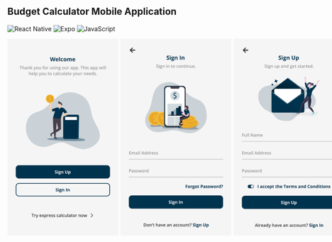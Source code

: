 ## Budget Calculator Mobile Application

![React Native](https://img.shields.io/badge/React_Native-20232A?style=for-the-badge&logo=react&logoColor=61DAFB) ![Expo](https://img.shields.io/badge/expo-1C1E24?style=for-the-badge&logo=expo&logoColor=#D04A37) ![JavaScript](https://img.shields.io/badge/JavaScript-F7DF1E?style=for-the-badge&logo=javascript&logoColor=black)

<div style="display: flex; gap: 5px">
<img src="./src/assets/images/user-interface/1.png" alt="User Interface 1" width="250"/>
<img src="./src/assets/images/user-interface/2.png" alt="User Interface 2" width="250"/>
<img src="./src/assets/images/user-interface/3.png" alt="User Interface 3" width="250"/>
<img src="./src/assets/images/user-interface/4.png" alt="User Interface 4" width="250"/>
<img src="./src/assets/images/user-interface/5.png" alt="User Interface 5" width="250"/>
<img src="./src/assets/images/user-interface/6.png" alt="User Interface 6" width="250"/>
<img src="./src/assets/images/user-interface/7.png" alt="User Interface 7" width="250"/>
<img src="./src/assets/images/user-interface/8.png" alt="User Interface 8" width="250"/>
<img src="./src/assets/images/user-interface/9.png" alt="User Interface 9" width="250"/>
<img src="./src/assets/images/user-interface/10.png" alt="User Interface 10" width="250"/>
<img src="./src/assets/images/user-interface/11.png" alt="User Interface 11" width="250"/>
<img src="./src/assets/images/user-interface/12.png" alt="User Interface 12" width="250"/>
<img src="./src/assets/images/user-interface/13.png" alt="User Interface 13" width="250"/>
<img src="./src/assets/images/user-interface/14.png" alt="User Interface 14" width="250"/>
<img src="./src/assets/images/user-interface/15.png" alt="User Interface 15" width="250"/>
<img src="./src/assets/images/user-interface/16.png" alt="User Interface 16" width="250"/>
<img src="./src/assets/images/user-interface/17.png" alt="User Interface 17" width="250"/>
<img src="./src/assets/images/user-interface/18.png" alt="User Interface 18" width="250"/>
<img src="./src/assets/images/user-interface/19.png" alt="User Interface 19" width="250"/>
<img src="./src/assets/images/user-interface/20.png" alt="User Interface 20" width="250"/>
<img src="./src/assets/images/user-interface/21.png" alt="User Interface 21" width="250"/>
<div>

## Welcome! 👋

Budget calculator mobile application for diploma final year project.
